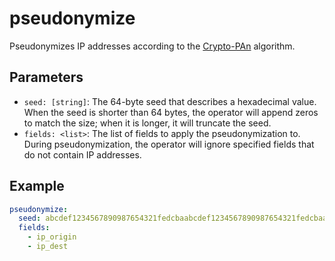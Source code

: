 # pseudonymize

Pseudonymizes IP addresses according to the [Crypto-PAn](https://en.wikipedia.org/wiki/Crypto-PAn) algorithm.

## Parameters

- `seed: [string]`: The 64-byte seed that describes a hexadecimal value. When the seed is shorter than 64 bytes, the operator will append zeros to match the size; when it is longer, it will truncate the seed.
- `fields: <list>`: The list of fields to apply the pseudonymization to. During pseudonymization, the operator will ignore specified fields that do not contain IP addresses.

## Example

```yaml
pseudonymize:
  seed: abcdef1234567890987654321fedcbaabcdef1234567890987654321fedcbaab
  fields:
    - ip_origin
    - ip_dest
```
